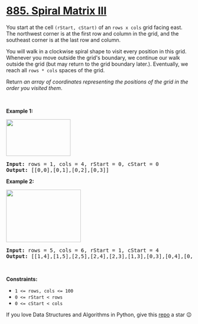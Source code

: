 # [885. Spiral Matrix III][title]

<p>You start at the cell <code>(rStart, cStart)</code> of an <code>rows x cols</code> grid facing east. The northwest corner is at the first row and column in the grid, and the southeast corner is at the last row and column.</p>
<p>You will walk in a clockwise spiral shape to visit every position in this grid. Whenever you move outside the grid's boundary, we continue our walk outside the grid (but may return to the grid boundary later.). Eventually, we reach all <code>rows * cols</code> spaces of the grid.</p>
<p>Return <em>an array of coordinates representing the positions of the grid in the order you visited them</em>.</p>
<p> </p>
<p><strong>Example 1:</strong></p>
<img alt="" src="https://s3-lc-upload.s3.amazonaws.com/uploads/2018/08/24/example_1.png" style="width: 174px; height: 99px;"/>
<pre><strong>Input:</strong> rows = 1, cols = 4, rStart = 0, cStart = 0
<strong>Output:</strong> [[0,0],[0,1],[0,2],[0,3]]
</pre>
<p><strong>Example 2:</strong></p>
<img alt="" src="https://s3-lc-upload.s3.amazonaws.com/uploads/2018/08/24/example_2.png" style="width: 202px; height: 142px;"/>
<pre><strong>Input:</strong> rows = 5, cols = 6, rStart = 1, cStart = 4
<strong>Output:</strong> [[1,4],[1,5],[2,5],[2,4],[2,3],[1,3],[0,3],[0,4],[0,5],[3,5],[3,4],[3,3],[3,2],[2,2],[1,2],[0,2],[4,5],[4,4],[4,3],[4,2],[4,1],[3,1],[2,1],[1,1],[0,1],[4,0],[3,0],[2,0],[1,0],[0,0]]
</pre>
<p> </p>
<p><strong>Constraints:</strong></p>
<ul>
<li><code>1 &lt;= rows, cols &lt;= 100</code></li>
<li><code>0 &lt;= rStart &lt; rows</code></li>
<li><code>0 &lt;= cStart &lt; cols</code></li>
</ul>


If you love Data Structures and Algorithms in Python, give this [repo][me] a star :wink:

[title]: https://leetcode.com/problems/spiral-matrix-iii
[me]: https://github.com/bumblebee211196/awesome-python-leetcode